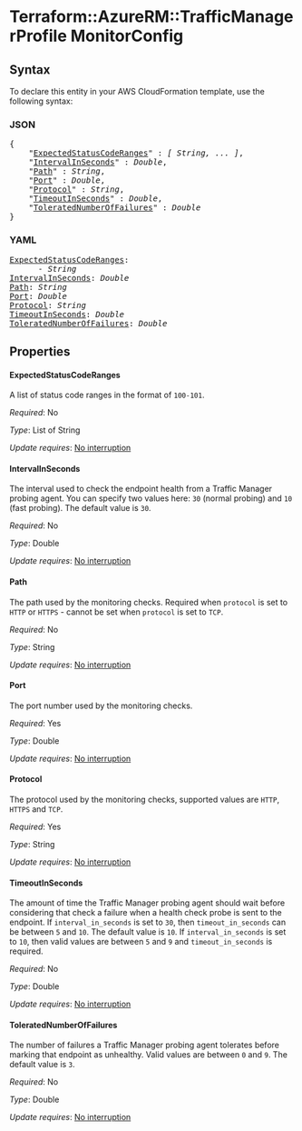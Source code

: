 # Terraform::AzureRM::TrafficManagerProfile MonitorConfig

## Syntax

To declare this entity in your AWS CloudFormation template, use the following syntax:

### JSON

<pre>
{
    "<a href="#expectedstatuscoderanges" title="ExpectedStatusCodeRanges">ExpectedStatusCodeRanges</a>" : <i>[ String, ... ]</i>,
    "<a href="#intervalinseconds" title="IntervalInSeconds">IntervalInSeconds</a>" : <i>Double</i>,
    "<a href="#path" title="Path">Path</a>" : <i>String</i>,
    "<a href="#port" title="Port">Port</a>" : <i>Double</i>,
    "<a href="#protocol" title="Protocol">Protocol</a>" : <i>String</i>,
    "<a href="#timeoutinseconds" title="TimeoutInSeconds">TimeoutInSeconds</a>" : <i>Double</i>,
    "<a href="#toleratednumberoffailures" title="ToleratedNumberOfFailures">ToleratedNumberOfFailures</a>" : <i>Double</i>
}
</pre>

### YAML

<pre>
<a href="#expectedstatuscoderanges" title="ExpectedStatusCodeRanges">ExpectedStatusCodeRanges</a>: <i>
      - String</i>
<a href="#intervalinseconds" title="IntervalInSeconds">IntervalInSeconds</a>: <i>Double</i>
<a href="#path" title="Path">Path</a>: <i>String</i>
<a href="#port" title="Port">Port</a>: <i>Double</i>
<a href="#protocol" title="Protocol">Protocol</a>: <i>String</i>
<a href="#timeoutinseconds" title="TimeoutInSeconds">TimeoutInSeconds</a>: <i>Double</i>
<a href="#toleratednumberoffailures" title="ToleratedNumberOfFailures">ToleratedNumberOfFailures</a>: <i>Double</i>
</pre>

## Properties

#### ExpectedStatusCodeRanges

A list of status code ranges in the format of `100-101`.

_Required_: No

_Type_: List of String

_Update requires_: [No interruption](https://docs.aws.amazon.com/AWSCloudFormation/latest/UserGuide/using-cfn-updating-stacks-update-behaviors.html#update-no-interrupt)

#### IntervalInSeconds

The interval used to check the endpoint health from a Traffic Manager probing agent. You can specify two values here: `30` (normal probing) and `10` (fast probing). The default value is `30`.

_Required_: No

_Type_: Double

_Update requires_: [No interruption](https://docs.aws.amazon.com/AWSCloudFormation/latest/UserGuide/using-cfn-updating-stacks-update-behaviors.html#update-no-interrupt)

#### Path

The path used by the monitoring checks. Required when `protocol` is set to `HTTP` or `HTTPS` - cannot be set when `protocol` is set to `TCP`.

_Required_: No

_Type_: String

_Update requires_: [No interruption](https://docs.aws.amazon.com/AWSCloudFormation/latest/UserGuide/using-cfn-updating-stacks-update-behaviors.html#update-no-interrupt)

#### Port

The port number used by the monitoring checks.

_Required_: Yes

_Type_: Double

_Update requires_: [No interruption](https://docs.aws.amazon.com/AWSCloudFormation/latest/UserGuide/using-cfn-updating-stacks-update-behaviors.html#update-no-interrupt)

#### Protocol

The protocol used by the monitoring checks, supported values are `HTTP`, `HTTPS` and `TCP`.

_Required_: Yes

_Type_: String

_Update requires_: [No interruption](https://docs.aws.amazon.com/AWSCloudFormation/latest/UserGuide/using-cfn-updating-stacks-update-behaviors.html#update-no-interrupt)

#### TimeoutInSeconds

The amount of time the Traffic Manager probing agent should wait before considering that check a failure when a health check probe is sent to the endpoint. If `interval_in_seconds` is set to `30`, then `timeout_in_seconds` can be between `5` and `10`. The default value is `10`. If `interval_in_seconds` is set to `10`, then valid values are between `5` and `9` and `timeout_in_seconds` is required.

_Required_: No

_Type_: Double

_Update requires_: [No interruption](https://docs.aws.amazon.com/AWSCloudFormation/latest/UserGuide/using-cfn-updating-stacks-update-behaviors.html#update-no-interrupt)

#### ToleratedNumberOfFailures

The number of failures a Traffic Manager probing agent tolerates before marking that endpoint as unhealthy. Valid values are between `0` and `9`. The default value is `3`.

_Required_: No

_Type_: Double

_Update requires_: [No interruption](https://docs.aws.amazon.com/AWSCloudFormation/latest/UserGuide/using-cfn-updating-stacks-update-behaviors.html#update-no-interrupt)

